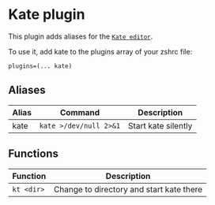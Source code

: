 # Kate plugin

This plugin adds aliases for the [`Kate editor`](https://kate-editor.org).

To use it, add kate to the plugins array of your zshrc file:

```
plugins=(... kate)
```

## Aliases

| Alias | Command                | Description         |
| ----- | ---------------------- | ------------------- |
| kate  | `kate >/dev/null 2>&1` | Start kate silently |

## Functions

| Function   | Description                              |
| ---------- | ---------------------------------------- |
| `kt <dir>` | Change to directory and start kate there |
